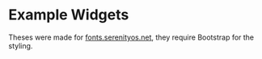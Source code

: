 # Example Widgets

Theses were made for [fonts.serenityos.net](https://fonts.serenityos.net/), they require Bootstrap for the styling.
